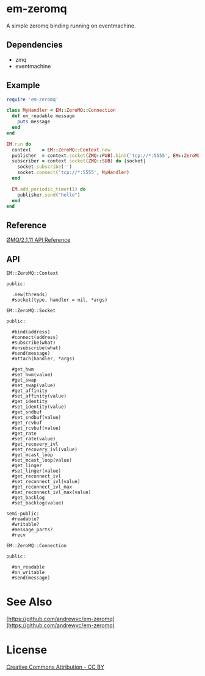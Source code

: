 # em-zeromq

A simple zeromq binding running on eventmachine.

## Dependencies

* zmq
* eventmachine

## Example

```ruby
require 'em-zeromq'

class MyHandler < EM::ZeroMQ::Connection
  def on_readable message
    puts message
  end
end

EM.run do
  context    = EM::ZeroMQ::Context.new
  publisher  = context.socket(ZMQ::PUB).bind('tcp://*:5555', EM::ZeroMQ::Connection)
  subscriber = context.socket(ZMQ::SUB) do |socket|
    socket.subscribe('')
    socket.connect('tcp://*:5555', MyHandler)
  end

  EM.add_periodic_timer(1) do
    publisher.send("hello")
  end
end
```

## Reference
[ØMQ/2.1.11 API Reference](http://api.zeromq.org/)

## API

```
EM::ZeroMQ::Context

public:

  .new(threads)
  #socket(type, handler = nil, *args)

EM::ZeroMQ::Socket

public:

  #bind(address)
  #connect(address)
  #subscribe(what)
  #unsubscribe(what)
  #send(message)
  #attach(handler, *args)

  #get_hwm
  #set_hwm(value)
  #get_swap
  #set_swap(value)
  #get_affinity
  #set_affinity(value)
  #get_identity
  #set_identity(value)
  #get_sndbuf
  #set_sndbuf(value)
  #get_rcvbuf
  #set_rcvbuf(value)
  #get_rate
  #set_rate(value)
  #get_recovery_ivl
  #set_recovery_ivl(value)
  #get_mcast_loop
  #set_mcast_loop(value)
  #get_linger
  #set_linger(value)
  #get_reconnect_ivl
  #set_reconnect_ivl(value)
  #get_reconnect_ivl_max
  #set_reconnect_ivl_max(value)
  #get_backlog
  #set_backlog(value)
 
semi-public: 
  #readable?
  #writable?
  #message_parts?
  #recv

EM::ZeroMQ::Connection

public:

  #on_readable
  #on_writable
  #send(message)
```

# See Also
[https://github.com/andrewvc/em-zeromq](https://github.com/andrewvc/em-zeromq)

# License
[Creative Commons Attribution - CC BY](http://creativecommons.org/licenses/by/3.0)
